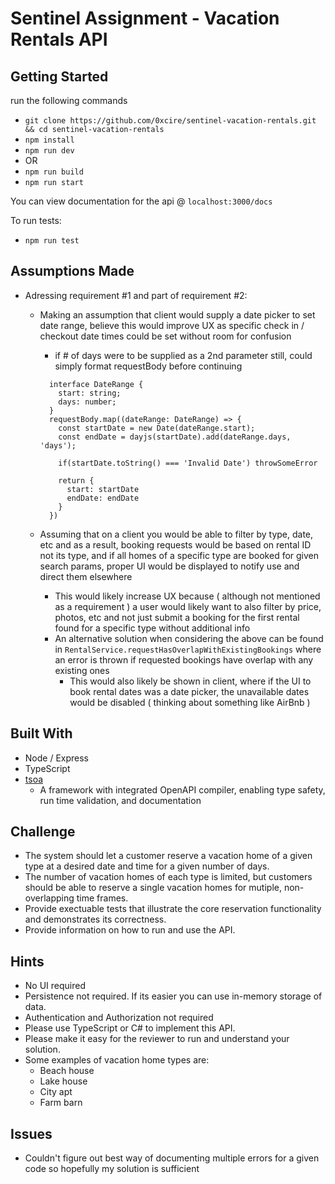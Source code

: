 # Sentinel Assignment - Vacation Rentals API

## Getting Started

run the following commands

<!-- might need to add script to run npx tsoa routes before,
OR just upload dist folder to github
 -->

- `git clone https://github.com/0xcire/sentinel-vacation-rentals.git && cd sentinel-vacation-rentals`
- `npm install`
- `npm run dev`
- OR
- `npm run build`
- `npm run start`

You can view documentation for the api @ `localhost:3000/docs`

To run tests:

- `npm run test`

## Assumptions Made

- Adressing requirement #1 and part of requirement #2:

  - Making an assumption that client would supply a date picker to set date range, believe this would improve UX as specific check in / checkout date times could be set without room for confusion

    - if # of days were to be supplied as a 2nd parameter still, could simply format requestBody before continuing

    ```
      interface DateRange {
        start: string;
        days: number;
      }
      requestBody.map((dateRange: DateRange) => {
        const startDate = new Date(dateRange.start);
        const endDate = dayjs(startDate).add(dateRange.days, 'days');

        if(startDate.toString() === 'Invalid Date') throwSomeError

        return {
          start: startDate
          endDate: endDate
        }
      })
    ```

  - Assuming that on a client you would be able to filter by type, date, etc and as a result, booking requests would be based on rental ID not its type, and if all homes of a specific type are booked for given search params, proper UI would be displayed to notify use and direct them elsewhere

    - This would likely increase UX because ( although not mentioned as a requirement ) a user would likely want to also filter by price, photos, etc and not just submit a booking for the first rental found for a specific type without additional info
    - An alternative solution when considering the above can be found in `RentalService.requestHasOverlapWithExistingBookings` where an error is thrown if requested bookings have overlap with any existing ones
      - This would also likely be shown in client, where if the UI to book rental dates was a date picker, the unavailable dates would be disabled ( thinking about something like AirBnb )

## Built With

- Node / Express
- TypeScript
- [tsoa](https://tsoa-community.github.io/docs/)
  - A framework with integrated OpenAPI compiler, enabling type safety, run time validation, and documentation
  <!-- add simple persistence with mongo / docker? -->

## Challenge

- The system should let a customer reserve a vacation home of a given type at a desired date and time for a given number of days.
- The number of vacation homes of each type is limited, but customers should be able to reserve a single vacation homes for mutiple, non-overlapping time frames.
- Provide exectuable tests that illustrate the core reservation functionality and demonstrates its correctness.
- Provide information on how to run and use the API.

## Hints

- No UI required
- Persistence not required. If its easier you can use in-memory storage of data.
- Authentication and Authorization not required
- Please use TypeScript or C# to implement this API.
- Please make it easy for the reviewer to run and understand your solution.
- Some examples of vacation home types are:
  - Beach house
  - Lake house
  - City apt
  - Farm barn

## Issues

- Couldn't figure out best way of documenting multiple errors for a given code so hopefully my solution is sufficient
